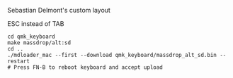 Sebastian Delmont's custom layout

ESC instead of TAB

```
cd qmk_keyboard
make massdrop/alt:sd
cd ..
./mdloader_mac --first --download qmk_keyboard/massdrop_alt_sd.bin --restart
# Press FN-B to reboot keyboard and accept upload
```
